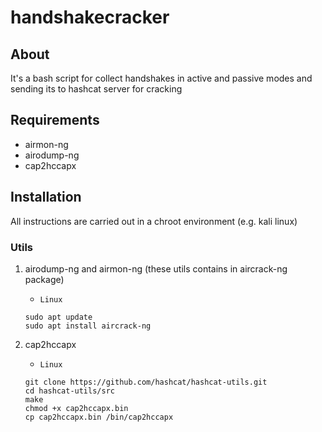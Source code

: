 # handshakecracker
## About
It's a bash script for collect handshakes in active and passive modes and sending its to hashcat server for cracking
## Requirements
- airmon-ng
- airodump-ng
- cap2hccapx
## Installation
All instructions are carried out in a chroot environment (e.g. kali linux)
### Utils
1. airodump-ng and airmon-ng (these utils contains in aircrack-ng package)
   * `Linux`
    ```
   sudo apt update  
   sudo apt install aircrack-ng
    ```
   
2. cap2hccapx
   * `Linux`
    ```
   git clone https://github.com/hashcat/hashcat-utils.git
   cd hashcat-utils/src
   make
   chmod +x cap2hccapx.bin
   cp cap2hccapx.bin /bin/cap2hccapx
    ```
   
 
